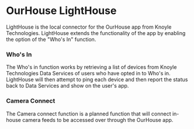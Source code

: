 OurHouse LightHouse
==

LightHouse is the local connector for the OurHouse app from Knoyle Technologies. LightHouse extends the functionality of the app by enabling the option of the "Who's In" function.

### Who's In
The Who's in function works by retrieving a list of devices from Knoyle Technologies Data Services of users who have opted in to Who's in. LightHouse will then attempt to ping each device and then report the status back to Data Services and show on the user's app.

### Camera Connect
The Camera connect function is a planned function that will connect in-house camera feeds to be accessed over through the OurHouse app.